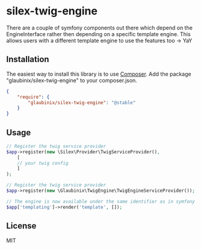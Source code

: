 silex-twig-engine
=================
There are a couple of symfony components out there which depend on the EngineInterface rather then depending on a specific template engine.
This allows users with a different template engine to use the features too -> YaY

Installation
------------
The easiest way to install this library is to use [Composer](http://getcomposer.org/).
Add the package "glaubinix/silex-twig-engine" to your composer.json.

```json
{
    "require": {
        "glaubinix/silex-twig-engine": "@stable"
    }
}
```

Usage
-----
````php
// Register the twig service provider
$app->register(new \Silex\Provider\TwigServiceProvider(),
    [
    // your twig config
    ]
);

// Register the twig service provider
$app->register(new \Glaubinix\TwigEngine\TwigEngineServiceProvider());

// The engine is now available under the same identifier as in symfony
$app['templating']->render('template', []);
````

License
-------
MIT
